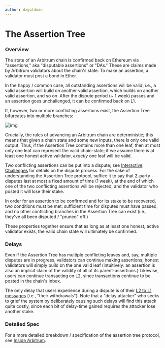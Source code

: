 ```yaml
---
author: dzgoldman
---
```


# The Assertion Tree

### Overview

The state of an Arbitrum chain is confirmed back on Ethereum via "assertions," aka "disputable assertions" or "DAs." These are claims made by Arbitrum validators about the chain's state. To make an assertion, a validator must post a bond in Ether.

In the happy / common case, all outstanding assertions will be valid; i.e., a valid assertion will build on another valid assertion, which builds on another valid assertion, and so on. After the dispute period (~ 1 week) passes and an assertion goes unchallenged, it can be confirmed back on L1.

If, however, two or more conflicting assertions exist, the Assertion Tree bifurcates into multiple branches:

![img](../assets/assertionTree.png)

Crucially, the rules of advancing an Arbitrum chain are deterministic; this means that given a chain state and some new inputs, there is only one valid output. Thus, if the Assertion Tree contains more than one leaf, then at most only one leaf can represent the valid chain-state; if we assume there is at least one honest active validator, _exactly_ one leaf will be valid.

Two conflicting assertions can be put into a dispute; see [Interactive Challenges](/how-arbitrum-works/fraud-proofs/challenge-manager.mdx) for details on the dispute process. For the sake of understanding the Assertion Tree protocol, suffice it to say that 2-party disputes last at most a fixed amount of time (1 week), at the end of which one of the two conflicting assertions will be rejected, and the validator who posted it will lose their stake.

In order for an assertion to be confirmed and for its stake to be recovered, two conditions must be met: sufficient time for disputes must have passed, and no other conflicting branches in the Assertion Tree can exist (i.e., they've all been disputed / "pruned" off.)

These properties together ensure that as long as at least one honest, active validator exists, the valid chain state will ultimately be confirmed.

### Delays

Even if the Assertion Tree has multiple conflicting leaves and, say, multiple disputes are in progress, validators can continue making assertions; honest validators will simply build on the one valid leaf (intuitively: an assertion is also an implicit claim of the validity of all of its parent-assertions.) Likewise, users can continue transacting on L2, since transactions continue to be posted in the chain's inbox.

The only delay that users experience during a dispute is of their [L2 to L1 messages](/how-arbitrum-works/arbos/l2-l1-messaging.md) (i.e., "their withdrawals"). Note that a "delay attacker" who seeks to grief the system by deliberately causing such delays will find this attack quite costly, since each bit of delay-time gained requires the attacker lose another stake.

### Detailed Spec

For a more detailed breakdown / specification of the assertion tree protocol, see [Inside Arbitrum](/how-arbitrum-works/inside-arbitrum-nitro.md#arbitrum#rollup#protocol).
